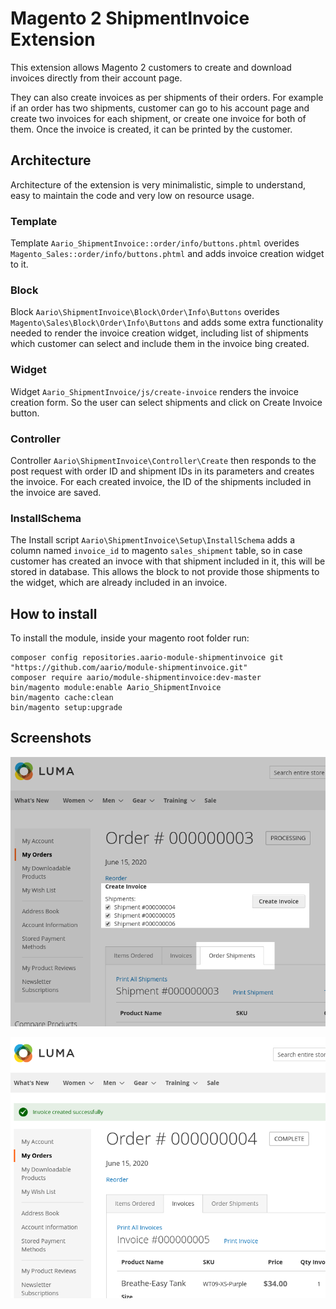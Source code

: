 # Magento 2 ShipmentInvoice Extension

This extension allows Magento 2 customers to create and download invoices directly from their account page.

They can also create invoices as per shipments of their orders. For example if an order has two shipments, customer can go to his account page and create two invoices for each shipment, or create one invoice for both of them. Once the invoice is created, it can be printed by the customer.

## Architecture

Architecture of the extension is very minimalistic, simple to understand, easy to maintain the code and very low on resource usage.

### Template

Template `Aario_ShipmentInvoice::order/info/buttons.phtml` overides `Magento_Sales::order/info/buttons.phtml` and adds invoice creation widget to it.

### Block

Block `Aario\ShipmentInvoice\Block\Order\Info\Buttons` overides `Magento\Sales\Block\Order\Info\Buttons` and adds some extra functionality needed to render the invoice creation widget, including list of shipments which customer can select and include them in the invoice bing created.

### Widget
Widget `Aario_ShipmentInvoice/js/create-invoice` renders the invoice creation form. So the user can select shipments and click on Create Invoice button.

### Controller

Controller `Aario\ShipmentInvoice\Controller\Create` then responds to the post request with order ID and shipment IDs in its parameters and creates the invoice. For each created invoice, the ID of the shipments included in the invoice are saved.

### InstallSchema

The Install script `Aario\ShipmentInvoice\Setup\InstallSchema` adds a column named `invoice_id` to magento `sales_shipment` table, so in case customer has created an invoce with that shipment included in it, this will be stored in database. This allows the block to not provide those shipments to the widget, which are already included in an invoice.

## How to install

To install the module, inside your magento root folder run:
```
composer config repositories.aario-module-shipmentinvoice git "https://github.com/aario/module-shipmentinvoice.git"
composer require aario/module-shipmentinvoice:dev-master
bin/magento module:enable Aario_ShipmentInvoice
bin/magento cache:clean
bin/magento setup:upgrade
```

## Screenshots

![Screenshot of create invoice dropdown menu](/docs/screenshot-1.png?raw=true "Customers can create invoices after shipments are created by the shop owner")

![Screenshot of created invoice](/docs/screenshot-2.png?raw=true "Customers can then view and print created invoice")
